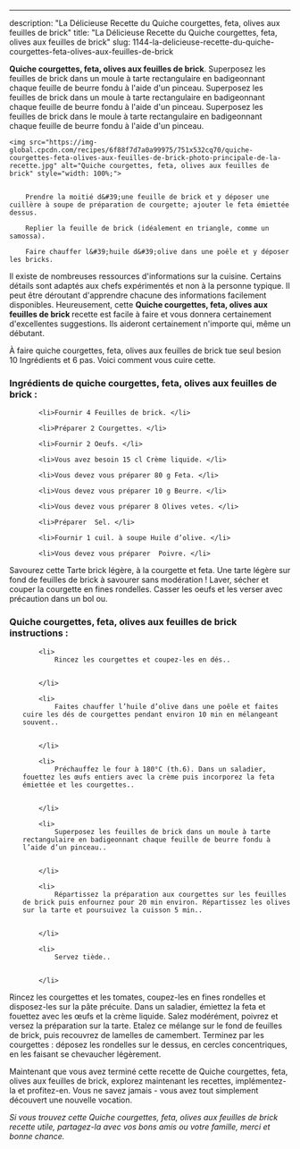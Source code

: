---
description: "La Délicieuse Recette du Quiche courgettes, feta, olives aux feuilles de brick"
title: "La Délicieuse Recette du Quiche courgettes, feta, olives aux feuilles de brick"
slug: 1144-la-delicieuse-recette-du-quiche-courgettes-feta-olives-aux-feuilles-de-brick

<p>
	<strong>Quiche courgettes, feta, olives aux feuilles de brick</strong>. 
	Superposez les feuilles de brick dans un moule à tarte rectangulaire en badigeonnant chaque feuille de beurre fondu à l&#39;aide d&#39;un pinceau. Superposez les feuilles de brick dans un moule à tarte rectangulaire en badigeonnant chaque feuille de beurre fondu à l&#39;aide d&#39;un pinceau. Superposez les feuilles de brick dans le moule à tarte rectangulaire en badigeonnant chaque feuille de beurre fondu à l&#39;aide d&#39;un pinceau.
</p>
<p>
	
	<img src="https://img-global.cpcdn.com/recipes/6f88f7d7a0a99975/751x532cq70/quiche-courgettes-feta-olives-aux-feuilles-de-brick-photo-principale-de-la-recette.jpg" alt="Quiche courgettes, feta, olives aux feuilles de brick" style="width: 100%;">
	
	
		Prendre la moitié d&#39;une feuille de brick et y déposer une cuillère à soupe de préparation de courgette; ajouter le feta émiettée dessus.
	
		Replier la feuille de brick (idéalement en triangle, comme un samossa).
	
		Faire chauffer l&#39;huile d&#39;olive dans une poêle et y déposer les bricks.
	
</p>

Il existe de nombreuses ressources d'informations sur la cuisine. Certains détails sont adaptés aux chefs expérimentés et non à la personne typique. Il peut être déroutant d'apprendre chacune des informations facilement disponibles. Heureusement, cette <strong> Quiche courgettes, feta, olives aux feuilles de brick </strong> recette est facile à faire et vous donnera certainement d'excellentes suggestions. Ils aideront certainement n'importe qui, même un débutant.

<!--inarticleads1-->

À faire quiche courgettes, feta, olives aux feuilles de brick tue seul besion 10 Ingrédients et 6 pas. Voici comment vous cuire cette.

<h3>Ingrédients de quiche courgettes, feta, olives aux feuilles de brick :</h3>

<ol>
	
		<li>Fournir 4 Feuilles de brick. </li>
	
		<li>Préparer 2 Courgettes. </li>
	
		<li>Fournir 2 Oeufs. </li>
	
		<li>Vous avez besoin 15 cl Crème liquide. </li>
	
		<li>Vous devez vous préparer 80 g Feta. </li>
	
		<li>Vous devez vous préparer 10 g Beurre. </li>
	
		<li>Vous devez vous préparer 8 Olives vetes. </li>
	
		<li>Préparer  Sel. </li>
	
		<li>Fournir 1 cuil. à soupe Huile d’olive. </li>
	
		<li>Vous devez vous préparer  Poivre. </li>
	
</ol>

Savourez cette Tarte brick légère, à la courgette et feta. Une tarte légère sur fond de feuilles de brick à savourer sans modération ! Laver, sécher et couper la courgette en fines rondelles. Casser les oeufs et les verser avec précaution dans un bol ou. 

<!--inarticleads2-->

<h3>Quiche courgettes, feta, olives aux feuilles de brick instructions :</h3>

<ol>
	
		<li>
			Rincez les courgettes et coupez-les en dés..
			
			
		</li>
	
		<li>
			Faites chauffer l’huile d’olive dans une poêle et faites cuire les dés de courgettes pendant environ 10 min en mélangeant souvent..
			
			
		</li>
	
		<li>
			Préchauffez le four à 180°C (th.6). Dans un saladier, fouettez les œufs entiers avec la crème puis incorporez la feta émiettée et les courgettes..
			
			
		</li>
	
		<li>
			Superposez les feuilles de brick dans un moule à tarte rectangulaire en badigeonnant chaque feuille de beurre fondu à l’aide d’un pinceau..
			
			
		</li>
	
		<li>
			Répartissez la préparation aux courgettes sur les feuilles de brick puis enfournez pour 20 min environ. Répartissez les olives sur la tarte et poursuivez la cuisson 5 min..
			
			
		</li>
	
		<li>
			Servez tiède..
			
			
		</li>
	
</ol>

Rincez les courgettes et les tomates, coupez-les en fines rondelles et disposez-les sur la pâte précuite. Dans un saladier, émiettez la feta et fouettez avec les œufs et la crème liquide. Salez modérément, poivrez et versez la préparation sur la tarte. Etalez ce mélange sur le fond de feuilles de brick, puis recouvrez de lamelles de camembert. Terminez par les courgettes : déposez les rondelles sur le dessus, en cercles concentriques, en les faisant se chevaucher légèrement. 

<!--inarticleads1-->

<p>
Maintenant que vous avez terminé cette recette de Quiche courgettes, feta, olives aux feuilles de brick, explorez maintenant les recettes, implémentez-la et profitez-en. Vous ne savez jamais - vous avez tout simplement découvert une nouvelle vocation.
</p>

<p>
<i>Si vous trouvez cette Quiche courgettes, feta, olives aux feuilles de brick recette utile, partagez-la avec vos bons amis ou votre famille, merci et bonne chance.</i>
</p>
